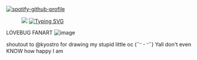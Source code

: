 [![spotify-github-profile](https://spotify-github-profile.kittinanx.com/api/view?uid=rcz1t3kpewneahhisy6hhxu1j&cover_image=true&theme=novatorem&show_offline=false&background_color=000000&interchange=false&bar_color=ffffff&bar_color_cover=false)](https://github.com/kittinan/spotify-github-profile)



⠀⠀⠀⠀![](https://komarev.com/ghpvc/?username=autopsycutie&color=cbbda3)
[![Typing SVG](https://readme-typing-svg.demolab.com?font=Source+Code+Pro&pause=e9dae1&color=e9dae1&center=true&width=900&lines=jeff+the+killer+n1+fan)](https://git.io/typing-svg)

LOVEBUG FANART
![image](https://github.com/user-attachments/assets/3bdefa08-b115-49b6-9e53-77934f3b9057)

shoutout to @kyostro for drawing my stupid little oc (˶ᵔ ᵕ ᵔ˶) Yall don't even KNOW how happy I am 

